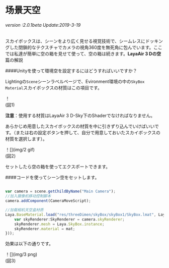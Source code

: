 # 场景天空

###### *version :2.0.1beta   Update:2019-3-19*

スカイボックスは、シーンをより広く見せる視覚技術で、シームレスにドッキングした閉鎖的なテクスチャでカメラの視角360度を無死角に包んでいます。ここでは私達が簡単に空の箱を見せて使って、空の箱は続きます。**LayaAir 3 Dの空**篇の解説

####Unityを使って環境空を設定するにはどうすればいいですか？

Lightingの`Scene`シーンラベルページで、Evironment環境の中の`SkyBox Material`スカイボックスの材質はこの項目です。

！[](img/1.png)<br/>(図1)

**注意**：使用する材質はLayaAir 3 D-Sky下のShaderでなければなりません。

あらかじめ用意したスカイボックスの材質を中に引きずり込んでいけばいいです。（または右の設定ボタンを押して、自分で用意しておいたスカイボックスの材質を選択します）。

！[](img/2 gif)<br/>(図2)

セットしたら空の箱を使ってエクスポートできます。

####コードを使ってシーン空をセットします。


```typescript

var camera = scene.getChildByName("Main Camera");
//加入摄像机移动控制脚本
camera.addComponent(CameraMoveScript);

//加载相机天空盒材质
Laya.BaseMaterial.load("res/threeDimen/skyBox/skyBox1/SkyBox.lmat", Laya.Handler.create(null, function(mat) {
    var skyRenderer:SkyRenderer = camera.skyRenderer;
    skyRenderer.mesh = Laya.SkyBox.instance;
    skyRenderer.material = mat;
}));
```


効果は以下の通りです。

！[](img/3 png)<br/>(図3)

